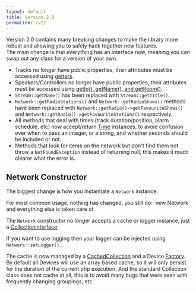 ```yaml
---
layout: default
title: Version 2.0
permalink: /v2/
---
```


Version 2.0 contains many breaking changes to make the library more robust and allowing you to safely hack together new features.  
The main change is that everything has an interface now, meaning you can swap out any class for a version of your own.  

* Tracks no longer have public properties, their attributes must be accessed using [getters](../api-v2/classes/duncan3dc.Sonos.Interfaces.TrackInterface.html).
* Speakers/Controllers no longer have public properties, their attributes must be accessed using [getIp(), getName(), and getRoom()](../api-v2/classes/duncan3dc.Sonos.Interfaces.SpeakerInterface.html).
* `Stream::getName()` has been replaced with `Stream::getTitle()`.
* `Network::getRadioStations()` and `Network::getRadioShows()` methods have been replaced with `Network::getRadio()->getFavouriteShows()` and `Network::getRadio()->getFavouriteStations()` respectively.
* All methods that deal with times (track duration/position, alarm schedule, etc) now accept/return [Time](../api-v2/classes/duncan3dc.Sonos.Utils.Time.html) instances, to avoid confusion over when to pass an integer, or a string, and whether seconds should be included or not.
* Methods that look for items on the network but don't find them not throw a `NotFoundException` instead of returning null, this makes it much clearer what the error is.


## Network Constructor

The biggest change is how you instantiate a `Network` instance.

<p class="message-info">For most common usage, nothing has changed, you still do: `new Network` and everything else is taken care of</p>

The `Network` constructor no longer accepts a cache or logger instance, just a [CollectionInterface](../api-v2/classes/duncan3dc.Sonos.Interfaces.Devices.CollectionInterface.html).  

If you want to use logging then your logger can be injected using `Network::setLogger()`.  

The cache is now managed by a [CachedCollection](../api-v2/classes/duncan3dc.Sonos.Devices.CachedCollection.html) and a Device [Factory](../api-v2/classes/duncan3dc.Sonos.Devices.Factory.html).  
By default all Devices will use an array based cache, so it will only persist for the duration of the current php execution.
And the standard Collection class does not cache at all, this is to avoid many bugs that were seen with frequently changing groupings, etc.

